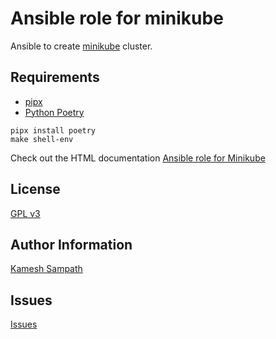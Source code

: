# Ansible role for minikube

Ansible to create [minikube](https://minikube.sigs.k8s.io) cluster.

## Requirements

* [pipx](https://pypa.github.io/pipx/)
* [Python Poetry](https://python-poetry.org/)

```shell
pipx install poetry
make shell-env
```

Check out the HTML documentation [Ansible role for Minikube](https://kameshsampath.github.io/ansible-role-minikube/)

## License

[GPL v3](https://github.com/kameshsampath/ansible-role-minikube/tree/master/LICENSE)

## Author Information

[Kamesh Sampath](mailto:kamesh.sampath@hotmail.com)

## Issues

[Issues](https://github.com/kameshsampath/ansible-role-minikube/issues)
